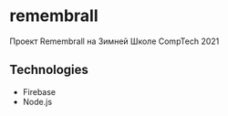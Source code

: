 # remembrall
Проект Remembrall на Зимней Школе CompTech 2021

## Technologies

 - Firebase
 - Node.js
 